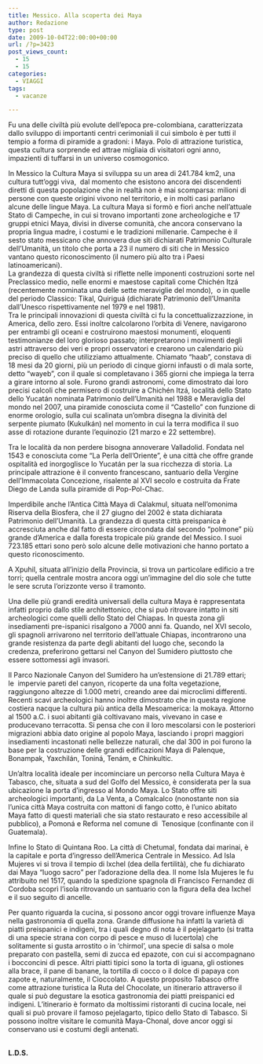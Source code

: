 ```yaml
---
title: Messico. Alla scoperta dei Maya
author: Redazione
type: post
date: 2009-10-04T22:00:00+00:00
url: /?p=3423
post_views_count:
  - 15
  - 15
categories:
  - VIAGGI
tags:
  - vacanze

---
```

Fu una delle civilt&agrave; pi&ugrave; evolute dell&rsquo;epoca pre&#45;colombiana, caratterizzata dallo sviluppo di importanti centri cerimoniali il cui simbolo &egrave; per tutti il tempio a forma di piramide a gradoni: i Maya. Polo di attrazione turistica, questa cultura sorprende ed attrae migliaia di visitatori ogni anno, impazienti di tuffarsi in un universo cosmogonico.

In Messico la Cultura Maya si sviluppa su un area di 241.784 km2, una cultura tutt&#8217;oggi viva,&nbsp; dal momento che esistono ancora dei discendenti diretti di questa popolazione che in realt&agrave; non &egrave; mai scomparsa: milioni di persone con queste origini vivono nel territorio, e in molti casi parlano alcune delle lingue Maya. La cultura Maya si form&ograve; e fior&igrave; anche nell&rsquo;attuale Stato di Campeche, in cui si trovano importanti zone archeologiche e 17 gruppi etnici Maya, divisi in diverse comunit&agrave;, che ancora conservano la propria lingua madre, i costumi e le tradizioni millenarie. Campeche &egrave; il sesto stato messicano che annovera due siti dichiarati Patrimonio Culturale dell&rsquo;Umanit&agrave;, un titolo che porta a 23 il numero di siti che in Messico vantano questo riconoscimento (il numero pi&ugrave; alto tra i Paesi latinoamericani).  
La grandezza di questa civilt&agrave; si riflette nelle imponenti costruzioni sorte nel Preclassico medio, nelle enormi e maestose capitali come Chich&eacute;n Itz&aacute; (recentemente nominata una delle sette meraviglie del mondo),&nbsp; o in quelle del periodo Classico: Tikal, Quirigu&aacute; (dichiarate Patrimonio dell&rsquo;Umanita dall&rsquo;Unesco rispettivamente nel 1979 e nel 1981).  
Tra le principali innovazioni di questa civilt&agrave; ci fu la concettualizzazzione, in America, dello zero. Essi inoltre calcolarono l&rsquo;orbita di Venere, navigarono per entrambi gli oceani e costruirono maestosi monumenti, eloquenti testimonianze del loro glorioso passato; interpretarono i movimenti degli astri attraverso dei veri e propri osservatori e crearono un calendario pi&ugrave; preciso di quello che utilizziamo attualmente. Chiamato &ldquo;haab&rdquo;, constava di 18 mesi da 20 giorni, pi&ugrave; un periodo di cinque giorni infausti o di mala sorte, detto &ldquo;wayeb&rdquo;, con il quale si completavano i 365 giorni che impiega la terra a girare intorno al sole. Furono grandi astronomi, come dimostrato dai loro precisi calcoli che permisero di costruire a Chich&eacute;n Itz&aacute;, localit&agrave; dello Stato dello Yucat&aacute;n nominata Patrimonio dell&rsquo;Umanit&agrave; nel 1988 e Meraviglia del mondo nel 2007, una piramide conosciuta come il &ldquo;Castello&rdquo; con funzione di enorme orologio, sulla cui scalinata un&rsquo;ombra disegna la divinit&agrave; del serpente piumato (Kukulk&aacute;n) nel momento in cui la terra modifica il suo asse di rotazione durante l&rsquo;equinozio (21 marzo e 22 settembre).

Tra le localit&agrave; da non perdere bisogna annoverare Valladolid. Fondata nel 1543 e conosciuta come &ldquo;La Perla dell&rsquo;Oriente&rdquo;, &egrave; una citt&agrave; che offre grande ospitalit&agrave; ed inorgoglisce lo Yucat&aacute;n per la sua ricchezza di storia. La principale attrazione &egrave; il convento francescano, santuario della Vergine dell&rsquo;Immacolata Concezione, risalente al XVI secolo e costruita da Frate Diego de Landa sulla piramide di Pop&#45;Pol&#45;Chac.

Imperdibile anche l&rsquo;Antica Citt&agrave; Maya di Calakmul, situata nell&rsquo;omonima Riserva della Biosfera, che il 27 giugno del 2002 &egrave; stata dichiarata Patrimonio dell&rsquo;Umanit&agrave;. La grandezza di questa citt&agrave; preispanica &egrave; accresciuta anche dal fatto di essere circondata dal secondo &ldquo;polmone&rdquo; pi&ugrave; grande d&rsquo;America e dalla foresta tropicale pi&ugrave; grande del Messico. I suoi 723.185 ettari sono per&ograve; solo alcune delle motivazioni che hanno portato a questo riconoscimento.

A Xpuhil, situata all&rsquo;inizio della Provincia, si trova un particolare edificio a tre torri; quella centrale mostra ancora oggi un&rsquo;immagine del dio sole che tutte le sere scruta l&rsquo;orizzonte verso il tramonto.

Una delle pi&ugrave; grandi eredit&agrave; universali della cultura Maya &egrave; rappresentata infatti proprio dallo stile architettonico, che si pu&ograve; ritrovare intatto in siti archeologici come quelli dello Stato del Chiapas. In questa zona gli insediamenti pre&#45;ispanici risalgono a 7000 anni fa. Quando, nel XVI secolo, gli spagnoli arrivarono nel territorio dell&rsquo;attuale Chiapas, incontrarono una grande resistenza da parte degli abitanti del luogo che, secondo la credenza, preferirono gettarsi nel Canyon del Sumidero piuttosto che essere sottomessi agli invasori.

Il Parco Nazionale Canyon del Sumidero ha un&rsquo;estensione di 21.789 ettari; le&nbsp; impervie pareti del canyon, ricoperte da una folta vegetazione, raggiungono altezze di 1.000 metri, creando aree dai microclimi differenti. Recenti scavi archeologici hanno inoltre dimostrato che in questa regione costiera nacque la cultura pi&ugrave; antica della Mesoamerica: la mokaya. Attorno al 1500 a.C. i suoi abitanti gi&agrave; coltivavano mais, vivevano in case e producevano terracotta. Si pensa che con il loro mescolarsi con le posteriori migrazioni abbia dato origine al popolo Maya, lasciando i propri maggiori insediamenti incastonati nelle bellezze naturali, che dal 300 in poi furono la base per la costruzione delle grandi edificazioni Maya di Palenque, Bonampak, Yaxchil&aacute;n, Tonin&aacute;, Ten&aacute;m, e Chinkultic.

Un&rsquo;altra localit&agrave; ideale per incominciare un percorso nella Cultura Maya &egrave; Tabasco, che, situata a sud del Golfo del Messico, &egrave; considerata per la sua ubicazione la porta d&rsquo;ingresso al Mondo Maya. Lo Stato offre siti archeologici importanti, da La Venta, a Comalcalco (nonostante non sia l&rsquo;unica citt&agrave; Maya costruita con mattoni di fango cotto, &egrave; l&rsquo;unico abitato Maya fatto di questi materiali che sia stato restaurato e reso accessibile al pubblico), a Pomon&aacute; e Reforma nel comune di&nbsp; Tenosique (confinante con il Guatemala).

Infine lo Stato di Quintana Roo. La citt&agrave; di Chetumal, fondata dai marinai, &egrave; la capitale e porta d&rsquo;ingresso dell&rsquo;America Centrale in Messico. Ad Isla Mujeres vi si trova il tempio di Ixchel (dea della fertilit&agrave;), che fu dichiarato dai Maya &ldquo;luogo sacro&rdquo; per l&rsquo;adorazione della dea. Il nome Isla Mujeres le fu attribuito nel 1517, quando la spedizione spagnola di Francisco Fernandez di Cordoba scopr&igrave; l&rsquo;isola ritrovando un santuario con la figura della dea Ixchel e il suo seguito di ancelle.

Per quanto riguarda la cucina, si possono ancor oggi trovare influenze Maya nella gastronomia di quella zona. Grande diffusione ha infatti la variet&agrave; di piatti preispanici e indigeni, tra i quali degno di nota &egrave; il pejelagarto (si tratta di una specie strana con corpo di pesce e muso di lucertola) che solitamente si gusta arrostito o in &lsquo;chirmol&rsquo;, una specie di salsa o mole preparato con pastella, semi di zucca ed epazote, con cui si accompagnano i bocconcini di pesce. Altri piatti tipici sono la torta di iguana, gli ostiones alla brace, il pane di banane, la tortilla di cocco o il dolce di papaya con zapote e, naturalmente, il Cioccolato. A questo proposito Tabasco offre come attrazione turistica la Ruta del Chocolate, un itinerario attraverso il quale si pu&ograve; degustare la esotica gastronomia dei piatti preispanici ed indigeni. L&rsquo;itinerario &egrave; formato da moltissimi ristoranti di cucina locale, nei quali si pu&ograve; provare il famoso pejelagarto, tipico dello Stato di Tabasco. Si possono inoltre visitare le comunit&agrave; Maya&#45;Chonal, dove ancor oggi si conservano usi e costumi degli antenati.  
&nbsp;

**L.D.S.**